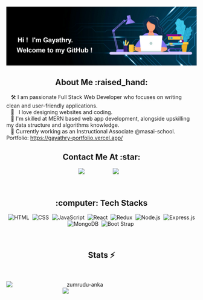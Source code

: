 ![profile](img-7.jpg)

<!-- ### :space_invader: &nbsp;About Me -->
<!-- ### About Me -->
<h2 align="center">About Me :raised_hand:</h2>


 &nbsp;&nbsp;&nbsp;:hammer_and_wrench: I am passionate Full Stack Web Developer who focuses on writing clean
and user-friendly applications.
<br/>
&nbsp;&nbsp;&nbsp;:heartbeat: &nbsp; I love designing websites and coding.
<br/>
&nbsp;&nbsp;&nbsp;:seedling: I'm skilled at MERN based web app development, alongside upskilling my data structure and algorithms knowledge.
<br/>
&nbsp;&nbsp;&nbsp;:office: Currently working as an Instructional Associate @masai-school.
<br/>
Portfolio: https://gayathry-portfolio.vercel.app/
<h2 align="center">Contact Me At :star:</h2>

<p align="center">
   <a href="mailto:gayathryjm@gmail.com?subject=Olá%20Bruno%20Tacca"><img src="https://img.shields.io/badge/gmail-%23D14836.svg?&style=for-the-badge&logo=gmail&logoColor=white" /></a>&nbsp;&nbsp;&nbsp;&nbsp;&nbsp;&nbsp;&nbsp;&nbsp;
  <a /></a>&nbsp;&nbsp;&nbsp;&nbsp;
  <a/></a>&nbsp;&nbsp;&nbsp;&nbsp;
  <a href="https://www.linkedin.com/in/gayathry779/"><img src="https://img.shields.io/badge/linkedin-%230077B5.svg?&style=for-the-badge&logo=linkedin&logoColor=white" /></a>&nbsp;&nbsp;&nbsp;&nbsp;
 </p> 

<br/>


<h2 align="center">:computer: Tech Stacks </h2>

<div align="center">
  
  ![HTML](https://img.shields.io/badge/html5%20-%23E34F26.svg?&style=for-the-badge&logo=html5&logoColor=white)&nbsp;
  ![CSS](https://img.shields.io/badge/css3%20-%231572B6.svg?&style=for-the-badge&logo=css3&logoColor=white)&nbsp;
  ![JavaScript](https://img.shields.io/badge/javascript%20-%23323330.svg?&style=for-the-badge&logo=javascript&logoColor=%23F7DF1E)&nbsp;
  ![React](https://img.shields.io/badge/react%20-%2320232a.svg?&style=for-the-badge&logo=react&logoColor=%2361DAFB)&nbsp;
  ![Redux](https://img.shields.io/badge/redux-%23593d88.svg?&style=for-the-badge&logo=redux&logoColor=white)&nbsp;
  ![Node.js](https://img.shields.io/badge/node.js%20-%2343853D.svg?&style=for-the-badge&logo=node.js&logoColor=white)&nbsp;
  ![Express.js](https://img.shields.io/badge/express.js-%23404d59.svg?style=for-the-badge&logo=express&logoColor=%2361DAFB)
  ![MongoDB](https://img.shields.io/badge/MongoDB-%234ea94b.svg?&style=for-the-badge&logo=mongodb&logoColor=white)&nbsp;
  ![Boot Strap](https://img.shields.io/badge/BootStrap-%234ea94b.svg?&style=for-the-badge&logo=bootstrap&logoColor=white)&nbsp;
 
  
</div> 
  
 <br/>
<h2 align="center">Stats ⚡</h2>
<br>
<p align=center>
  <div align=center>
<!--     <a> -->
      <img align="left" width=400 src="https://github-readme-stats.vercel.app/api?username=Gayathry7&hide=issues&count_private=true&show_icons=true&theme=nightowl&include_all_commits=true&text_color=ffffff" alt="zumrudu-anka" />
<!--     </a> -->
<!--     <a> -->
      <img align="right" width=355 src="https://github-readme-stats.vercel.app/api/top-langs/?username=Gayathry7&layout=compact&theme=nightowl&text_color=ffffff" />
<!--     </a> -->
  </div>
</p>

<br/> <br/>


<!-- </div> -->

<!---
Gayathry7/Gayathry7 is a ✨ special ✨ repository because its `README.md` (this file) appears on your GitHub profile.
You can click the Preview link to take a look at your changes.
--->
